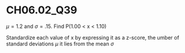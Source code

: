 # CH06.02_Q39 #

$\mu = 1.2$ and $\sigma = .15$. Find P(1.00 < x < 1.10) 


Standardize each value of x by expressing it as a z-score, the umber of standard deviations $\mu$ it lies from the mean $\sigma$






